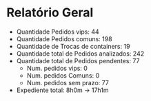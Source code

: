 # Relatório Geral
 - Quantidade Pedidos vips: 44
 - Quantidade Pedidos comuns: 198
 - Quantidade de Trocas de containers: 19
 - Quantidade total de Pedidos analizados: 242
 - Quantidade total de Pedidos pendentes: 77
   - Num. pedidos vips: 0
   - Num. pedidos Comuns: 0
   - Num. pedidos sem prazo: 77
 - Expediente total: 8h0m -> 17h1m
